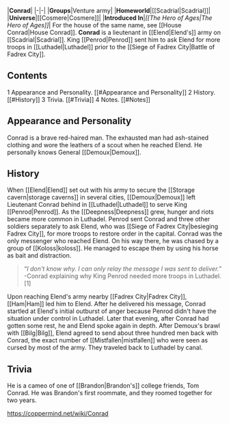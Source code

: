 |**Conrad**|
|-|-|
|**Groups**|Venture army|
|**Homeworld**|[[Scadrial\|Scadrial]]|
|**Universe**|[[Cosmere\|Cosmere]]|
|**Introduced In**|*[[The Hero of Ages\|The Hero of Ages]]*|
For the house of the same name, see [[House Conrad\|House Conrad]].
**Conrad** is a lieutenant in [[Elend\|Elend's]] army on [[Scadrial\|Scadrial]]. King [[Penrod\|Penrod]] sent him to ask Elend for more troops in [[Luthadel\|Luthadel]] prior to the [[Siege of Fadrex City\|Battle of Fadrex City]].

## Contents

1 Appearance and Personality. [[#Appearance and Personality]] 
2 History. [[#History]] 
3 Trivia. [[#Trivia]] 
4 Notes. [[#Notes]] 


## Appearance and Personality
Conrad is a brave red-haired man. The exhausted man had ash-stained clothing and wore the leathers of a scout when he reached Elend.
He personally knows General [[Demoux\|Demoux]].

## History
When [[Elend\|Elend]] set out with his army to secure the [[Storage cavern\|storage caverns]] in several cities, [[Demoux\|Demoux]] left Lieutenant Conrad behind in [[Luthadel\|Luthadel]] to serve King [[Penrod\|Penrod]].
As the [[Deepness\|Deepness]] grew, hunger and riots became more common in Luthadel. Penrod sent Conrad and three other soldiers separately to ask Elend, who was [[Siege of Fadrex City\|besieging Fadrex City]], for more troops to restore order in the capital.
Conrad was the only messenger who reached Elend. On his way there, he was chased by a group of [[Koloss\|koloss]]. He managed to escape them by using his horse as bait and distraction.

>“*I don't know why. I can only relay the message I was sent to deliver.*”
\-Conrad explaining why King Penrod needed more troops in Luthadel.[1]

Upon reaching Elend's army nearby [[Fadrex City\|Fadrex City]], [[Ham\|Ham]] led him to Elend. After he delivered his message, Conrad startled at Elend's initial outburst of anger because Penrod didn't have the situation under control in Luthadel. Later that evening, after Conrad had gotten some rest, he and Elend spoke again in depth.
After Demoux's brawl with [[Bilg\|Bilg]], Elend agreed to send about three hundred men back with Conrad, the exact number of [[Mistfallen\|mistfallen]] who were seen as cursed by most of the army. They traveled back to Luthadel by canal.

## Trivia
He is a cameo of one of [[Brandon\|Brandon's]] college friends, Tom Conrad. He was Brandon's first roommate, and they roomed together for two years.


https://coppermind.net/wiki/Conrad